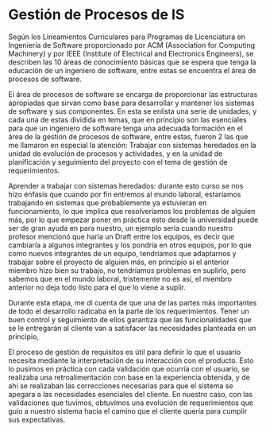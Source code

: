# Gestión de Procesos de IS
Según los Lineamientos Curriculares para Programas de Licenciatura en Ingeniería de Software proporcionado por ACM (Association for Computing Machinery) y por IEEE (Institute of Electrical and Electronics Engineers), se describen las 10 áreas de conocimiento básicas que se espera que tenga la educación de un ingeniero de software, entre estas se encuentra el área de procesos de software.

El área de procesos de software se encarga de proporcionar las estructuras apropiadas que sirvan como base para desarrollar y mantener los sistemas de software y sus componentes. En esta se enlista una serie de unidades, y cada una de estas dividida en temas, que en principio son las esenciales para que un ingeniero de software tenga una adecuada formación en el área de la gestión de procesos de software, entre estas, fueron 2 las que me llamaron en especial la atención: Trabajar con sistemas heredados en la unidad de evolución de procesos y actividades, y en la unidad de planificación y seguimiento del proyecto con el tema de gestión de requerimientos.

Aprender a trabajar con sistemas heredados: durante esto curso se nos hizo énfasis que cuando por fin entremos al mundo laboral, estaríamos trabajando en sistemas que probablemente ya estuvieran en funcionamiento, lo que implica que resolveríamos los problemas de alguien más, por lo que empezar poner en práctica esto desde la universidad puede ser de gran ayuda en para nuestro, un ejemplo sería cuando nuestro profesor mencionó que haría un Draft entre los equipos, es decir que cambiaría a algunos integrantes y los pondría en otros equipos,  por lo que como nuevos integrantes de un equipo, tendríamos que adaptarnos y trabajar sobre el proyecto de alguien más, en principio si el anterior miembro hizo bien su trabajo, no tendríamos problemas en suplirlo, pero sabemos que en el mundo laboral, tristemente no es así, el miembro anterior no deja todo listo para el que lo viene a suplir.

Durante esta etapa, me di cuenta de que una de las partes más importantes de todo el desarrollo radicaba en la parte de los requerimientos. Tener un buen control y seguimiento de ellos garantiza que las funcionalidades que se le entregarán al cliente van a satisfacer las necesidades planteada en un principio,

El proceso de gestión de requisitos es útil para definir lo que el usuario necesita mediante la interpretación de su interacción con el producto. Esto lo pusimos en práctica con cada validación que ocurría con el usuario, se realizaba una retroalimentación con base en la experiencia obtenida, y de ahí se realizaban las correcciones necesarias para que el sistema se apegara a las necesidades esenciales del cliente. En nuestro caso, con las validaciones que tuvimos, obtuvimos una evolución de requerimientos que guio a nuestro sistema hacia el camino que el cliente quería para cumplir sus expectativas.

